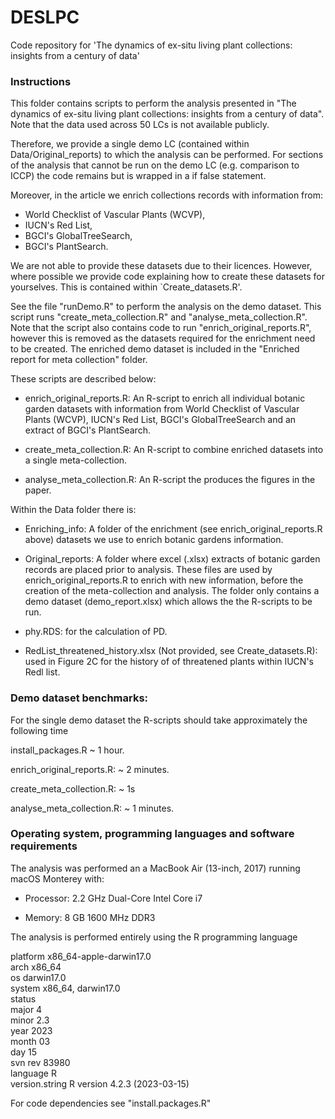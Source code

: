 # DESLPC
Code repository for 'The dynamics of ex-situ living plant collections: insights from a century of data'

### Instructions

This folder contains scripts to perform the analysis presented in "The dynamics of ex-situ living plant collections: insights from a century of data". Note that the data used across 50 LCs is not available publicly. 

Therefore, we provide a single demo LC (contained within Data/Original_reports) to which the analysis can be performed. For sections of the analysis that cannot be run on the demo LC (e.g. comparison to ICCP) the code remains but is wrapped in a if false statement.

Moreover, in the article we enrich collections records with information from:
- World Checklist of Vascular Plants (WCVP),
- IUCN's Red List,
- BGCI's GlobalTreeSearch,
- BGCI's PlantSearch.

We are not able to provide these datasets due to their licences. However, where possible we provide code explaining how to create these datasets for yourselves. This is contained within `Create_datasets.R'.

See the file "runDemo.R" to perform the analysis on the demo dataset. This script runs "create_meta_collection.R" and  "analyse_meta_collection.R". Note that the script also contains code to run "enrich_original_reports.R", however this is removed as the datasets required for the enrichment need to be created. The enriched demo dataset is included in the "Enriched report for meta collection" folder.

These scripts are described below:

- enrich_original_reports.R: An R-script to enrich all individual botanic garden datasets with information from World Checklist of Vascular Plants (WCVP), IUCN's Red List, BGCI's GlobalTreeSearch and an extract of BGCI's PlantSearch. 

- create_meta_collection.R: An R-script to combine enriched datasets into a single meta-collection.

- analyse_meta_collection.R: An R-script the produces the figures in the paper. 

Within the Data folder there is:

- Enriching_info: A folder of the enrichment (see enrich_original_reports.R above) datasets we use to enrich botanic gardens information.

- Original_reports: A folder where excel (.xlsx) extracts of botanic garden records are placed prior to analysis. These files are used by enrich_original_reports.R to enrich with new information, before the creation of the meta-collection and analysis. The folder only contains a demo dataset (demo_report.xlsx) which allows the the R-scripts to be run.

- phy.RDS: for the calculation of PD.

- RedList_threatened_history.xlsx (Not provided, see Create_datasets.R): used in Figure 2C for the history of of threatened plants within IUCN's Redl list.

### Demo dataset benchmarks:

For the single demo dataset the R-scripts should take approximately the following time

install_packages.R ~ 1 hour.

enrich_original_reports.R: ~ 2 minutes.

create_meta_collection.R: ~ 1s

analyse_meta_collection.R: ~ 1 minutes.



### Operating system, programming languages and software requirements

The analysis was performed an a MacBook Air (13-inch, 2017) running macOS Monterey with:

- Processor: 2.2 GHz Dual-Core Intel Core i7

- Memory: 8 GB 1600 MHz DDR3

The analysis is performed entirely using the R programming language

platform       x86_64-apple-darwin17.0     
arch           x86_64                      
os             darwin17.0                  
system         x86_64, darwin17.0          
status                                     
major          4                           
minor          2.3                         
year           2023                        
month          03                          
day            15                          
svn rev        83980                       
language       R                           
version.string R version 4.2.3 (2023-03-15)

For code dependencies see "install.packages.R"



